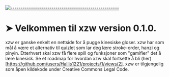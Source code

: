 <!-- ⚠️ This README has been generated from the file(s) "blueprint.md" ⚠️-->
[![-----------------------------------------------------](https://raw.githubusercontent.com/andreasbm/readme/master/assets/lines/colored.png)](#velkommen-til-pkgname-version-pkgversion-)

# ➤ Velkommen til xzw version 0.1.0. 
xzw er ganske enkelt en nettside for å pugge kinesiske gloser. xzw har som mål å være et alternativ til quizlet som lar deg lære stroke-order, hanzi og pinyin. Etterhvert skal xzw få flere spill og funksjoner som "gamifier" det å lære kinesisk. Se et roadmap for hvordan xzw skal fortsette å bli (her)[https://github.com/users/Hallis1221/projects/1/views/2]. xzw er tilgjengelig som åpen kildekode under Creative Commons Legal Code.